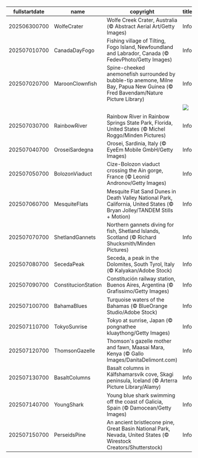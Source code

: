 |fullstartdate|name|copyright|title|image|
|--|--|--|--|--|
202506300700|WolfeCrater|Wolfe Creek Crater, Australia (© Abstract Aerial Art/Getty Images)|Info|![](/en-AU/2025/07/202506300700WolfeCrater.jpg)|
202507010700|CanadaDayFogo|Fishing village of Tilting, Fogo Island, Newfoundland and Labrador, Canada (© FedevPhoto/Getty Images)|Info|![](/en-AU/2025/07/202507010700CanadaDayFogo.jpg)|
202507020700|MaroonClownfish|Spine-cheeked anemonefish surrounded by bubble-tip anemone, Milne Bay, Papua New Guinea (© Fred Bavendam/Nature Picture Library)|Info|![](/en-AU/2025/07/202507020700MaroonClownfish.jpg)|
||||![](/en-AU/2025/07/.jpg)|
202507030700|RainbowRiver|Rainbow River in Rainbow Springs State Park, Florida, United States (© Michel Roggo/Minden Pictures)|Info|![](/en-AU/2025/07/202507030700RainbowRiver.jpg)|
202507040700|OroseiSardegna|Orosei, Sardinia, Italy (© EyeEm Mobile GmbH/Getty Images)|Info|![](/en-AU/2025/07/202507040700OroseiSardegna.jpg)|
202507050700|BolozonViaduct|Cize-Bolozon viaduct crossing the Ain gorge, France (© Leonid Andronov/Getty Images)|Info|![](/en-AU/2025/07/202507050700BolozonViaduct.jpg)|
202507060700|MesquiteFlats|Mesquite Flat Sand Dunes in Death Valley National Park, California, United States (© Bryan Jolley/TANDEM Stills + Motion)|Info|![](/en-AU/2025/07/202507060700MesquiteFlats.jpg)|
202507070700|ShetlandGannets|Northern gannets diving for fish, Shetland Islands, Scotland (© Richard Shucksmith/Minden Pictures)|Info|![](/en-AU/2025/07/202507070700ShetlandGannets.jpg)|
202507080700|SecedaPeak|Seceda, a peak in the Dolomites, South Tyrol, Italy (© Kalyakan/Adobe Stock)|Info|![](/en-AU/2025/07/202507080700SecedaPeak.jpg)|
202507090700|ConstitucionStation|Constitución railway station, Buenos Aires, Argentina (© Grafissimo/Getty Images)|Info|![](/en-AU/2025/07/202507090700ConstitucionStation.jpg)|
202507100700|BahamaBlues|Turquoise waters of the Bahamas (© BlueOrange Studio/Adobe Stock)|Info|![](/en-AU/2025/07/202507100700BahamaBlues.jpg)|
202507110700|TokyoSunrise|Tokyo at sunrise, Japan (© pongnathee kluaythong/Getty Images)|Info|![](/en-AU/2025/07/202507110700TokyoSunrise.jpg)|
202507120700|ThomsonGazelle|Thomson's gazelle mother and fawn, Maasai Mara, Kenya (© Gallo Images/DanitaDelimont.com)|Info|![](/en-AU/2025/07/202507120700ThomsonGazelle.jpg)|
202507130700|BasaltColumns|Basalt columns in Kálfshamarsvík cove, Skagi peninsula, Iceland (© Arterra Picture Library/Alamy)|Info|![](/en-AU/2025/07/202507130700BasaltColumns.jpg)|
202507140700|YoungShark|Young blue shark swimming off the coast of Galicia, Spain (© Damocean/Getty Images)|Info|![](/en-AU/2025/07/202507140700YoungShark.jpg)|
202507150700|PerseidsPine|An ancient bristlecone pine, Great Basin National Park, Nevada, United States (© Wirestock Creators/Shutterstock)|Info|![](/en-AU/2025/07/202507150700PerseidsPine.jpg)|
